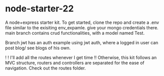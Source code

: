 # node-starter-22
 A node+express starter kit. 
To get started, clone the repo and create a .env file similar to the exisiting env_expamle. give your mongo credentials there.
main branch contains crud functionalities, with a model named Test. 

Branch jwt has an auth example using jwt auth, where a logged in user can post blog/ see blogs of his own. 

! !  I'll add all the routes whenever I get time !!  Otherwise, this kit follows an MVC structure, routers and controllers are separated for the ease of navigation.
Check out the routes folder.
